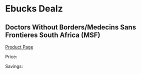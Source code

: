 
# Ebucks Dealz
## Doctors Without Borders/Medecins Sans Frontieres South Africa (MSF)
[Product Page](https://www.ebucks.com/web/shop/productSelected.do?prodId=124000277&catId=365579701)

Price: 

Savings: 


	
